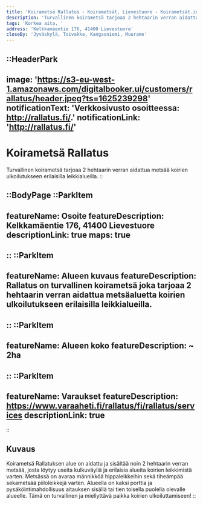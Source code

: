 ```yaml
---
title: 'Koirametsä Rallatus - Koirametsät, Lievestuore - Koirametsät.info'
description: 'Turvallinen koirametsä tarjoaa 2 hehtaarin verran aidattua metsää koirien ulkoilutukseen erilaisilla leikkialueilla.'
tags: 'Korkea aita, '
address: 'Kelkkamäentie 176, 41400 Lievestuore'
closeBy: 'Jyväskylä, Toivakka, Kangasniemi, Muurame'
---
```


::HeaderPark
---
image: 'https://s3-eu-west-1.amazonaws.com/digitalbooker.ui/customers/rallatus/header.jpeg?ts=1625239298'
notificationText: 'Verkkosivusto osoitteessa: http://rallatus.fi/.'
notificationLink: 'http://rallatus.fi/'
---
# Koirametsä Rallatus
Turvallinen koirametsä tarjoaa 2 hehtaarin verran aidattua metsää koirien ulkoilutukseen erilaisilla leikkialueilla.
::

::BodyPage
::ParkItem
---
featureName: Osoite
featureDescription: Kelkkamäentie 176, 41400 Lievestuore
descriptionLink: true
maps: true
---
::
::ParkItem
---
featureName: Alueen kuvaus
featureDescription: Rallatus on turvallinen koirametsä joka tarjoaa 2 hehtaarin verran aidattua metsäaluetta koirien ulkoilutukseen erilaisilla leikkialueilla.
---
::
::ParkItem
---
featureName: Alueen koko
featureDescription: ~ 2ha
---
::
::ParkItem
---
featureName: Varaukset
featureDescription: https://www.varaaheti.fi/rallatus/fi/rallatus/services
descriptionLink: true
---
::
## Kuvaus
Koirametsä Rallatuksen alue on aidattu ja sisältää noin 2 hehtaarin verran metsää, josta löytyy useita kulkuväyliä ja erilaisia alueita koirien leikkimistä varten. Metsässä on avaraa männikköä hippaleikkeihin sekä tiheämpää sekametsää piiloleikkejä varten. Alueella on kaksi porttia ja pysäköintimahdollisuus aitauksen sisällä tai tien toisella puolella olevalle alueelle. Tämä on turvallinen ja miellyttävä paikka koirien ulkoiluttamiseen!
::